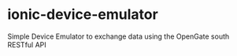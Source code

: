 # ionic-device-emulator
Simple Device Emulator to exchange data using the OpenGate south RESTful API
